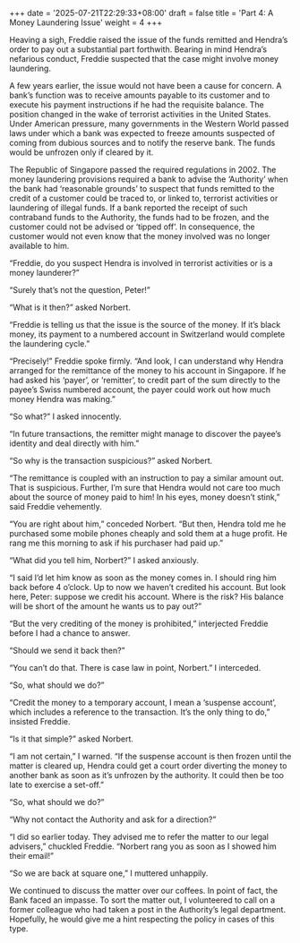 +++
date = '2025-07-21T22:29:33+08:00'
draft = false
title = 'Part 4: A Money Laundering Issue'
weight = 4 
+++


Heaving a sigh, Freddie raised the issue of the funds remitted and Hendra’s order to pay out a substantial part forthwith. Bearing in mind Hendra’s nefarious conduct, Freddie suspected that the case might involve money laundering.

A few years earlier, the issue would not have been a cause for concern. A bank’s function was to receive amounts payable to its customer and to execute his payment instructions if he had the requisite balance. The position changed in the wake of terrorist activities in the United States. Under American pressure, many governments in the Western World passed laws under which a bank was expected to freeze amounts suspected of coming from dubious sources and to notify the reserve bank. The funds would be unfrozen only if cleared by it. 

The Republic of Singapore passed the required regulations in 2002. The money laundering provisions required a bank to advise the ‘Authority’ when the bank had ‘reasonable grounds’ to suspect that funds remitted to the credit of a customer could be traced to, or linked to, terrorist activities or laundering of illegal funds.  If a bank reported the receipt of such contraband funds to the Authority, the funds had to be frozen, and the customer could not be advised or ‘tipped off’. In consequence, the customer would not even know that the money involved was no longer available to him. 


“Freddie, do you suspect Hendra is involved in terrorist activities or is a money launderer?”

“Surely that’s not the question, Peter!”

“What is it then?” asked Norbert.

“Freddie is telling us that the issue is the source of the money. If it’s black money, its payment to a numbered account in Switzerland would complete the laundering cycle.”

“Precisely!” Freddie spoke firmly. “And look, I can understand why Hendra arranged for the remittance of the money to his account in Singapore. If he had asked his ‘payer’, or ‘remitter’, to credit part of the sum directly to the payee’s Swiss numbered account, the payer could work out how much money Hendra was making.”

“So what?” I asked innocently.

“In future transactions, the remitter might manage to discover the payee’s identity and deal directly with him.”

“So why is the transaction suspicious?” asked Norbert.

“The remittance is coupled with an instruction to pay a similar amount out. That is suspicious. Further, I’m sure that Hendra would not care too much about the source of money paid to him! In his eyes, money doesn’t stink,” said Freddie vehemently.

“You are right about him,” conceded Norbert. “But then, Hendra told me he purchased some mobile phones cheaply and sold them at a huge profit. He rang me this morning to ask if his purchaser had paid up.”

“What did you tell him, Norbert?” I asked anxiously.

“I said I’d let him know as soon as the money comes in. I should ring him back before 4 o’clock. Up to now we haven’t credited his account. But look here, Peter: suppose we credit his account. Where is the risk? His balance will be short of the amount he wants us to pay out?”

“But the very crediting of the money is prohibited,” interjected Freddie before I had a chance to answer.

“Should we send it back then?”

“You can’t do that. There is case law in point, Norbert.” I interceded. 

“So, what should we do?”

“Credit the money to a temporary account, I mean a ‘suspense account’, which includes a reference to the transaction. It’s the only thing to do,” insisted Freddie.

“Is it that simple?” asked Norbert.

“I am not certain,” I warned. “If the suspense account is then frozen until the matter is cleared up, Hendra could get a court order diverting the money to another bank as soon as it’s unfrozen by the authority. It could then be too late to exercise a set-off.”

“So, what should we do?”

“Why not contact the Authority and ask for a direction?”

“I did so earlier today. They advised me to refer the matter to our legal advisers,” chuckled Freddie. “Norbert rang you as soon as I showed him their email!”

“So we are back at square one,” I muttered unhappily.

We continued to discuss the matter over our coffees. In point of fact,  the Bank faced an impasse. To sort the matter out, I volunteered to call on a former colleague who had taken a post in the Authority’s legal department. Hopefully, he would give me a hint respecting the policy in cases of this type.
